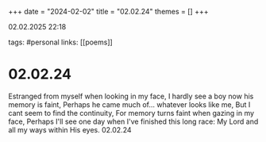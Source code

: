 +++
date = "2024-02-02"
title = "02.02.24"
themes = []
+++

02.02.2025 22:18

tags: #personal
links: [[poems]]

# 02.02.24

Estranged from myself when looking in my face,
I hardly see a boy now his memory is faint,
Perhaps he came much of... whatever looks like me,
But I cant seem to find the continuity,
For memory turns faint when gazing in my face,
Perhaps I'll see one day when I've finished this long race:
My Lord and all my ways within His eyes.
02.02.24

